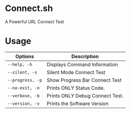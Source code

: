 # Connect.sh
A Powerful URL Connect Test

# Usage
| **Options** | **Description** |
|-------------|-----------------|
| `--help, -h` | Displays Command Information |
| `--silent, -s` | Silent Mode Connect Test |
| `--progress, -p` | Show Progress Bar Connect Test |
| `--no-exit, -n` | Prints ONLY Status Code. |
| `--verbose, -b` | Prints ONLY Debug Connect Test. |
| `--version, -v` | Prints the Software Version |
